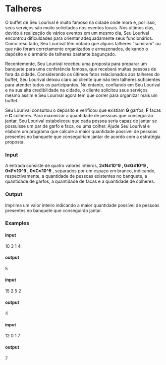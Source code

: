 # Talheres

O buffet de Seu Lourival é muito famoso na cidade onde mora e, por isso, seus serviços são muito solicitados nos eventos locais. Nos últimos dias, devido à realização de vários eventos em um mesmo dia, Seu Lourival encontrou dificuldades para orientar adequadamente seus funcionários. Como resultado, Seu Lourival têm notado que alguns talheres "sumiram" ou que não foram corretamente organizados e armazenados, deixando o depósito e o armário de talheres bastante bagunçado.

Recentemente, Seu Lourival recebeu uma proposta para preparar um banquete para uma conferência famosa, que receberá muitas pessoas de fora da cidade. Considerando os últimos fatos relacionados aos talheres do buffet, Seu Lourival deixou claro ao cliente que não tem talheres suficientes para atender todos os participantes. No entanto, confiando em Seu Lourival e na sua alta credibilidade na cidade, o cliente solicitou seus serviços mesmo assim e Seu Lourival agora tem que correr para organizar mais um buffet.

Seu Lourival consultou o depósito e verificou que existiam <b>G</b>
 garfos, <b>F</b>
 facas e <b>C</b>
 colheres. Para maximizar a quantidade de pessoas que conseguirão jantar, Seu Lourival estabeleceu que cada pessoa seria capaz de jantar se possuísse um par de garfo e faca, ou uma colher. Ajude Seu Lourival e elabore um programa que calcule a maior quantidade possível de pessoas presentes no banquete que conseguiriam jantar de acordo com a estratégia proposta.


### Input

A entrada consiste de quatro valores inteiros, <b>2≤N≤10^9
, 0≤G≤10^9
, 0≤F≤10^9
, 0≤C≤10^9</b>
, separados por um espaço em branco, indicando, respectivamente, a quantidade de pessoas existentes no banquete, a quantidade de garfos, a quantidade de facas e a quantidade de colheres.

### Output

Imprima um valor inteiro indicando a maior quantidade possível de pessoas presentes no banquete que conseguirão jantar.

### Examples
#### input
10 3 1 4

#### output
5

#### input
15 2 5 2

#### output
4

#### input
12 0 1 7

#### output
7